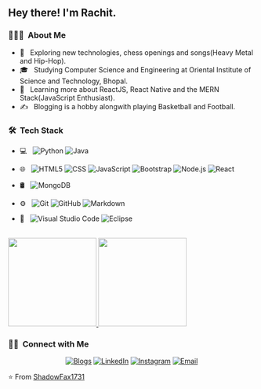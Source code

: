 <h2> Hey there! I'm Rachit.</h2>

<h3> 👨🏻‍💻 &nbsp;About Me </h3>

- 🤔 &nbsp; Exploring new technologies, chess openings and songs(Heavy Metal and Hip-Hop).
- 🎓 &nbsp; Studying Computer Science and Engineering at Oriental Institute of Science and Technology, Bhopal.
- 🌱 &nbsp; Learning more about ReactJS, React Native and the MERN Stack(JavaScript Enthusiast).
- ✍️ &nbsp; Blogging is a hobby alongwith playing Basketball and Football. 

<h3> 🛠 &nbsp;Tech Stack</h3>

- 💻 &nbsp;
  ![Python](https://img.shields.io/badge/-Python-333333?style=flat&logo=python)
  ![Java](https://img.shields.io/badge/-Java-333333?style=flat&logo=Java&logoColor=007396)
  
- 🌐 &nbsp;
  ![HTML5](https://img.shields.io/badge/-HTML5-333333?style=flat&logo=HTML5)
  ![CSS](https://img.shields.io/badge/-CSS-333333?style=flat&logo=CSS3&logoColor=1572B6)
  ![JavaScript](https://img.shields.io/badge/-JavaScript-333333?style=flat&logo=javascript)
  ![Bootstrap](https://img.shields.io/badge/-Bootstrap-333333?style=flat&logo=bootstrap&logoColor=563D7C)
  ![Node.js](https://img.shields.io/badge/-Node.js-333333?style=flat&logo=node.js)
  ![React](https://img.shields.io/badge/-React-333333?style=flat&logo=react)
- 🛢 &nbsp;
  ![MongoDB](https://img.shields.io/badge/-MongoDB-333333?style=flat&logo=mongodb)
- ⚙️ &nbsp;
  ![Git](https://img.shields.io/badge/-Git-333333?style=flat&logo=git)
  ![GitHub](https://img.shields.io/badge/-GitHub-333333?style=flat&logo=github)
  ![Markdown](https://img.shields.io/badge/-Markdown-333333?style=flat&logo=markdown)
- 🔧 &nbsp;
  ![Visual Studio Code](https://img.shields.io/badge/-Visual%20Studio%20Code-333333?style=flat&logo=visual-studio-code&logoColor=007ACC)
  ![Eclipse](https://img.shields.io/badge/-Eclipse-333333?style=flat&logo=eclipse-ide&logoColor=2C2255)


<br/>

<a href="https://github.com/ShadowFax1731">
  <img height="180em" src="https://github-readme-stats.vercel.app/api?username=ShadowFax1731&theme=buefy&show_icons=true" />
  <img height="180em" src="https://github-readme-stats.vercel.app/api/top-langs/?username=ShadowFax1731&theme=buefy&layout=compact" />
</a>

<br/>

<h3> 🤝🏻 &nbsp;Connect with Me </h3>

<p align="center">
<a href="https://http://dementedepistles.blogspot.com/"><img alt="Blogs" src="https://img.shields.io/badge/Website-Querencia-blue?style=flat-square&logo=google-chrome"></a>
<a href="https://www.linkedin.com/in/shadowfax1731/"><img alt="LinkedIn" src="https://img.shields.io/badge/LinkedIn-Rachit%20Khare-blue?style=flat-square&logo=linkedin"></a>
<a href="https://www.instagram.com/indeed_the_slimshady/"><img alt="Instagram" src="https://img.shields.io/badge/Instagram-indeed_the_slimshady-blue?style=flat-square&logo=instagram"></a>
<a href="mailto:khare.rachit98@gmail.com"><img alt="Email" src="https://img.shields.io/badge/Email-khare.rachit98@gmail.com-blue?style=flat-square&logo=gmail"></a>
</p>

⭐️ From [ShadowFax1731](https://github.com/ShadowFax1731)
